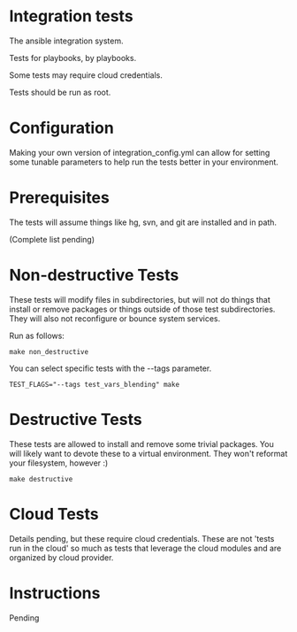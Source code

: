 Integration tests
=================

The ansible integration system.

Tests for playbooks, by playbooks.

Some tests may require cloud credentials.

Tests should be run as root.

Configuration
=============

Making your own version of integration_config.yml can allow for setting some tunable parameters to help run
the tests better in your environment.

Prerequisites
=============

The tests will assume things like hg, svn, and git are installed and in path.

(Complete list pending)

Non-destructive Tests
=====================

These tests will modify files in subdirectories, but will not do things that install or remove packages or things
outside of those test subdirectories.  They will also not reconfigure or bounce system services.

Run as follows:

    make non_destructive

You can select specific tests with the --tags parameter.

    TEST_FLAGS="--tags test_vars_blending" make

Destructive Tests
=================

These tests are allowed to install and remove some trivial packages.  You will likely want to devote these
to a virtual environment.  They won't reformat your filesystem, however :)
    
    make destructive

Cloud Tests
===========

Details pending, but these require cloud credentials.  These are not 'tests run in the cloud' so much as tests
that leverage the cloud modules and are organized by cloud provider.


Instructions
============

Pending
